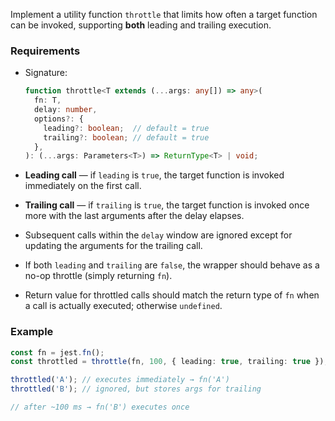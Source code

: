 Implement a utility function `throttle` that limits how often a target function can be invoked, supporting **both** leading and trailing execution.

### Requirements

* Signature:

  ```ts
  function throttle<T extends (...args: any[]) => any>(
    fn: T,
    delay: number,
    options?: {
      leading?: boolean;  // default = true
      trailing?: boolean; // default = true
    },
  ): (...args: Parameters<T>) => ReturnType<T> | void;
  ```

* **Leading call** — if `leading` is `true`, the target function is invoked immediately on the first call.
* **Trailing call** — if `trailing` is `true`, the target function is invoked once more with the last arguments after the delay elapses.
* Subsequent calls within the `delay` window are ignored except for updating the arguments for the trailing call.
* If both `leading` and `trailing` are `false`, the wrapper should behave as a no-op throttle (simply returning `fn`).
* Return value for throttled calls should match the return type of `fn` when a call is actually executed; otherwise `undefined`.

### Example

```ts
const fn = jest.fn();
const throttled = throttle(fn, 100, { leading: true, trailing: true });

throttled('A'); // executes immediately → fn('A')
throttled('B'); // ignored, but stores args for trailing

// after ~100 ms → fn('B') executes once
```
